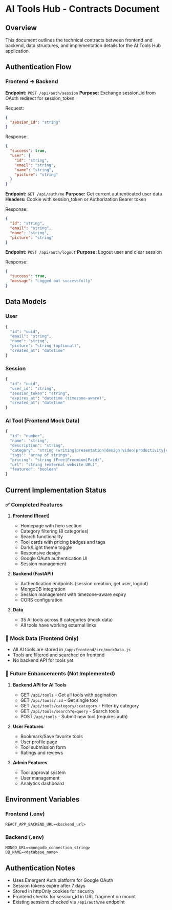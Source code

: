 # AI Tools Hub - Contracts Document

## Overview
This document outlines the technical contracts between frontend and backend, data structures, and implementation details for the AI Tools Hub application.

## Authentication Flow

### Frontend → Backend
**Endpoint:** `POST /api/auth/session`
**Purpose:** Exchange session_id from OAuth redirect for session_token

Request:
```json
{
  "session_id": "string"
}
```

Response:
```json
{
  "success": true,
  "user": {
    "id": "string",
    "email": "string",
    "name": "string",
    "picture": "string"
  }
}
```

**Endpoint:** `GET /api/auth/me`
**Purpose:** Get current authenticated user data
**Headers:** Cookie with session_token or Authorization Bearer token

Response:
```json
{
  "id": "string",
  "email": "string", 
  "name": "string",
  "picture": "string"
}
```

**Endpoint:** `POST /api/auth/logout`
**Purpose:** Logout user and clear session

Response:
```json
{
  "success": true,
  "message": "Logged out successfully"
}
```

## Data Models

### User
```python
{
  "id": "uuid",
  "email": "string",
  "name": "string",
  "picture": "string (optional)",
  "created_at": "datetime"
}
```

### Session
```python
{
  "id": "uuid",
  "user_id": "string",
  "session_token": "string",
  "expires_at": "datetime (timezone-aware)",
  "created_at": "datetime"
}
```

### AI Tool (Frontend Mock Data)
```javascript
{
  "id": "number",
  "name": "string",
  "description": "string",
  "category": "string (writing|presentation|design|video|productivity|code|marketing|research)",
  "tags": "array of strings",
  "pricing": "string (Free|Freemium|Paid)",
  "url": "string (external website URL)",
  "featured": "boolean"
}
```

## Current Implementation Status

### ✅ Completed Features
1. **Frontend (React)**
   - Homepage with hero section
   - Category filtering (8 categories)
   - Search functionality
   - Tool cards with pricing badges and tags
   - Dark/Light theme toggle
   - Responsive design
   - Google OAuth authentication UI
   - Session management

2. **Backend (FastAPI)**
   - Authentication endpoints (session creation, get user, logout)
   - MongoDB integration
   - Session management with timezone-aware expiry
   - CORS configuration

3. **Data**
   - 35 AI tools across 8 categories (mock data)
   - All tools have working external links

### 🔄 Mock Data (Frontend Only)
- All AI tools are stored in `/app/frontend/src/mockData.js`
- Tools are filtered and searched on frontend
- No backend API for tools yet

### 🚀 Future Enhancements (Not Implemented)
1. **Backend API for AI Tools**
   - GET `/api/tools` - Get all tools with pagination
   - GET `/api/tools/:id` - Get single tool
   - GET `/api/tools/category/:category` - Filter by category
   - GET `/api/tools/search?q=query` - Search tools
   - POST `/api/tools` - Submit new tool (requires auth)

2. **User Features**
   - Bookmark/Save favorite tools
   - User profile page
   - Tool submission form
   - Ratings and reviews

3. **Admin Features**
   - Tool approval system
   - User management
   - Analytics dashboard

## Environment Variables

### Frontend (.env)
```
REACT_APP_BACKEND_URL=<backend_url>
```

### Backend (.env)
```
MONGO_URL=<mongodb_connection_string>
DB_NAME=<database_name>
```

## Authentication Notes
- Uses Emergent Auth platform for Google OAuth
- Session tokens expire after 7 days
- Stored in httpOnly cookies for security
- Frontend checks for session_id in URL fragment on mount
- Existing sessions checked via `/api/auth/me` endpoint
